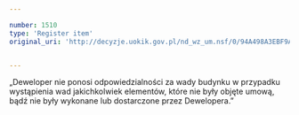 ```yaml
---

number: 1510
type: 'Register item'
original_uri: 'http://decyzje.uokik.gov.pl/nd_wz_um.nsf/0/94A498A3EBF9ABB2C12574DA003AE4D7?OpenDocument'


---
```


„Deweloper nie ponosi odpowiedzialności za wady budynku w przypadku wystąpienia wad jakichkolwiek elementów, które nie były objęte umową, bądź nie były wykonane lub dostarczone przez Dewelopera.”
